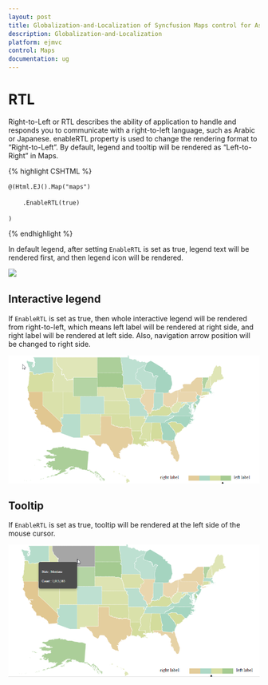 ```yaml
---
layout: post
title: Globalization-and-Localization of Syncfusion Maps control for Asp.Net MVC
description: Globalization-and-Localization
platform: ejmvc
control: Maps
documentation: ug
---
```


# RTL

Right-to-Left or RTL describes the ability of application to handle and responds you to communicate with a right-to-left language, such as Arabic or Japanese. enableRTL property is used to change the rendering format to “Right-to-Left”. By default, legend and tooltip will be rendered as “Left-to-Right” in Maps.

{% highlight CSHTML %}


	@(Html.EJ().Map("maps") 

		.EnableRTL(true)

	)       

{% endhighlight %}


In default legend, after setting `EnableRTL` is set as true, legend text will be rendered first, and then legend icon will be rendered. 

![](/js/Maps/Globalization-and-Localization_images/Globalization-and-Localization_images1.png)

## Interactive legend

If `EnableRTL` is set as true, then whole interactive legend will be rendered from right-to-left, which means left label will be rendered at right side, and right label will be rendered at left side. Also, navigation arrow position will be changed to right side.

![](Globalization-and-Localization_images/Globalization-and-Localization_images2.png)

## Tooltip

If `EnableRTL` is set as true, tooltip will be rendered at the left side of the mouse cursor. 

![](Globalization-and-Localization_images/Globalization-and-Localization_images3.png)